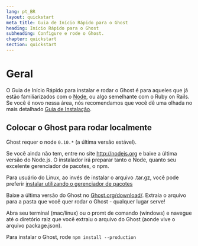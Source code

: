 ```yaml
---
lang: pt_BR
layout: quickstart
meta_title: Guia de Início Rápido para o Ghost
heading: Início Rápido para o Ghost
subheading: Configure e rode o Ghost.
chapter: quickstart
section: quickstart
---
```


# Geral <a id="overview"></a>

O Guia de Início Rápido para instalar e rodar o Ghost é para aqueles que já estão familiarizados com o [Node](http://nodejs.org), ou algo semelhante com o Ruby on Rails. Se você é novo nessa área, nós recomendamos que você dê uma olhada no mais detalhado [Guia de Instalação](/installation.html).

## Colocar o Ghost para rodar localmente <a id="ghost-local"></a>

Ghost requer o node `0.10.*` (a última versão estável).

Se você ainda não tem, entre no site <http://nodejs.org> e baixe a última versão do Node.js. O instalador irá preparar tanto o Node, quanto seu excelente gerenciador de pacotes, o npm.

Para usuário do Linux, ao invés de instalar o arquivo .tar.gz, você pode preferir [instalar utilizando o gerenciador de pacotes](https://github.com/joyent/node/wiki/Installing-Node.js-via-package-manager)

Baixe a última versão do Ghost no [Ghost.org/download/](https://ghost.org/download/). Extraia o arquivo para a pasta que vcoê quer rodar o Ghost - qualquer lugar serve!

Abra seu terminal (mac/linux) ou o promt de comando (windows) e navegue até o diretório raiz que você extraiu o arquivo do Ghost (aonde vive o arquivo package.json).

Para instalar o Ghost, rode `npm install --production`

<!--<h2 id="customise">Customise & Configure Ghost</h2>

<h2 id="ghost-deploy">Deploy Ghost</h2>

<ol>
    <li>In the Terminal / Command Prompt, type <code>npm start</code></li>
    <li><p>This will have launched your Ghost blog, visit one  <a href="http://localhost:2368/">http://localhost:2368/</a> to see</p></li>
</ol>
-->
